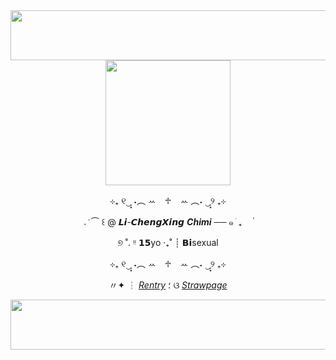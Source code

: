 <div align="center">

<img src="https://64.media.tumblr.com/648ac3cc850c780ff31520ebfff1ea2e/5a2c3d9eb219bb3d-3a/s2048x3072/21eba5192a863f284b22caa107ca0c27f73e791d.pnj" width="800" height="80" />

<div align="center">

<img src="https://64.media.tumblr.com/4ad0823a7298467a45667812095f4b85/a0f08759c9859a94-fd/s400x600/bbdc4a9b99ac6e6248f38b1a998a25be6375c34d.pnj" width="200" height="200" />

  ⊹₊ ୧‿̩͙ ˖︵ ꕀ⠀ ♱⠀ ꕀ ︵˖ ‿̩͙୨ ₊⊹

  𝅄    ݁   ⏜ ꒰  @ 𝙇𝙞-𝘾𝙝𝙚𝙣𝙜𝙓𝙞𝙣𝙜  ***Chimi*** ──   ๑   ֹ   ₊ㅤ  ۟

  ୭ ˚. ᵎᵎ 𝟭𝟱yo ‧₊˚ ┊ 𝗕𝗶sexual

  ⊹₊ ୧‿̩͙ ˖︵ ꕀ⠀ ♱⠀ ꕀ ︵˖ ‿̩͙୨ ₊⊹

  

 〃✦ ┆ [*Rentry*](https://rentry.co/tunachimi) ؛ ଓ [*Strawpage*](https://Aizhen.straw.page)




<img src="https://64.media.tumblr.com/31aed172e71ebbae988fd95401a4f67b/5a2c3d9eb219bb3d-df/s2048x3072/f466a1e837ca4f620b0006c67da2315a6f64f2e1.pnj" width="800" height="80" />
